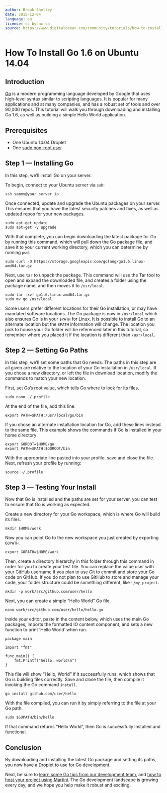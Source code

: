 ```yaml
---
author: Brook Shelley
date: 2015-12-04
language: en
license: cc by-nc-sa
source: https://www.digitalocean.com/community/tutorials/how-to-install-go-1-6-on-ubuntu-14-04
---
```


# How To Install Go 1.6 on Ubuntu 14.04

## Introduction

[Go](https://golang.org/) is a modern programming language developed by Google that uses high-level syntax similar to scripting languages. It is popular for many applications and at many companies, and has a robust set of tools and over 90,000 repos. This tutorial will walk you through downloading and installing Go 1.6, as well as building a simple Hello World application.

## Prerequisites

- One Ubuntu 14.04 Droplet
- One [sudo non-root user](initial-server-setup-with-ubuntu-14-04)

## Step 1 — Installing Go

In this step, we’ll install Go on your server.

To begin, connect to your Ubuntu server via `ssh`:

    ssh sammy@your_server_ip

Once connected, update and upgrade the Ubuntu packages on your server. This ensures that you have the latest security patches and fixes, as well as updated repos for your new packages.

    sudo apt-get update
    sudo apt-get -y upgrade

With that complete, you can begin downloading the latest package for Go by running this command, which will pull down the Go package file, and save it to your current working directory, which you can determine by running `pwd`.

    sudo curl -O https://storage.googleapis.com/golang/go1.6.linux-amd64.tar.gz

Next, use `tar` to unpack the package. This command will use the Tar tool to open and expand the downloaded file, and creates a folder using the package name, and then moves it to `/usr/local`.

    sudo tar -xvf go1.6.linux-amd64.tar.gz
    sudo mv go /usr/local

Some users prefer different locations for their Go installation, or may have mandated software locations. The Go package is now in `/usr/local` which also ensures Go is in your `$PATH` for Linux. It is possible to install Go to an alternate location but the `$PATH` information will change. The location you pick to house your Go folder will be referenced later in this tutorial, so remember where you placed it if the location is different than `/usr/local`.

## Step 2 — Setting Go Paths

In this step, we’ll set some paths that Go needs. The paths in this step are all given are relative to the location of your Go installation in `/usr/local`. If you chose a new directory, or left the file in download location, modify the commands to match your new location.

First, set Go’s root value, which tells Go where to look for its files.

    sudo nano ~/.profile

At the end of the file, add this line:

    export PATH=$PATH:/usr/local/go/bin

If you chose an alternate installation location for Go, add these lines instead to the same file. This example shows the commands if Go is installed in your home directory:

    export GOROOT=$HOME/go
    export PATH=$PATH:$GOROOT/bin

With the appropriate line pasted into your profile, save and close the file. Next, refresh your profile by running:

    source ~/.profile

## Step 3 — Testing Your Install

Now that Go is installed and the paths are set for your server, you can test to ensure that Go is working as expected.

Create a new directory for your Go workspace, which is where Go will build its files.

    mkdir $HOME/work

Now you can point Go to the new workspace you just created by exporting `GOPATH`.

    export GOPATH=$HOME/work

Then, create a directory hierarchy in this folder through this command in order for you to create your test file. You can replace the value user with your GitHub username if you plan to use Git to commit and store your Go code on GitHub. If you do not plan to use GitHub to store and manage your code, your folder structure could be something different, like `~/my_project`.

    mkdir -p work/src/github.com/user/hello

Next, you can create a simple “Hello World” Go file.

    nano work/src/github.com/user/hello/hello.go

Inside your editor, paste in the content below, which uses the main Go packages, imports the formatted IO content component, and sets a new function to print ‘Hello World’ when run.

    package main
    
    import "fmt"
    
    func main() {
        fmt.Printf("hello, world\n")
    }

This file will show “Hello, World” if it successfully runs, which shows that Go is building files correctly. Save and close the file, then compile it invoking the Go command `install`.

    go install github.com/user/hello

With the file compiled, you can run it by simply referring to the file at your Go path.

    sudo $GOPATH/bin/hello

If that command returns “Hello World”, then Go is successfully installed and functional.

## Conclusion

By downloading and installing the latest Go package and setting its paths, you now have a Droplet to use for Go development.

Next, be sure to [learn some Go tips from our development team](https://www.digitalocean.com/company/blog/get-your-development-team-started-with-go/), and [how to host your project using Martini](how-to-use-martini-to-serve-go-applications-behind-an-nginx-server-on-ubuntu). The Go development landscape is growing every day, and we hope you help make it robust and exciting.
